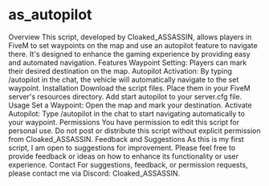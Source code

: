 # as_autopilot
Overview
This script, developed by Cloaked_ASSASSIN, allows players in FiveM to set waypoints on the map and use an autopilot feature to navigate there. It's designed to enhance the gaming experience by providing easy and automated navigation.
Features
Waypoint Setting: Players can mark their desired destination on the map.
Autopilot Activation: By typing /autopilot in the chat, the vehicle will automatically navigate to the set waypoint.
Installation
Download the script files.
Place them in your FiveM server's resources directory.
Add start autopilot to your server.cfg file.
Usage
Set a Waypoint: Open the map and mark your destination.
Activate Autopilot: Type /autopilot in the chat to start navigating automatically to your waypoint.
Permissions
You have permission to edit this script for personal use.
Do not post or distribute this script without explicit permission from Cloaked_ASSASSIN.
Feedback and Suggestions
As this is my first script, I am open to suggestions for improvement. Please feel free to provide feedback or ideas on how to enhance its functionality or user experience.
Contact
For suggestions, feedback, or permission requests, please contact me via Discord: Cloaked_ASSASSIN. 
